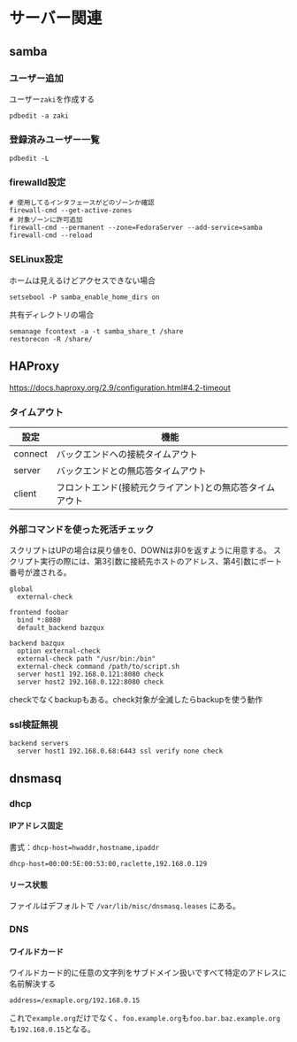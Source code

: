 # サーバー関連

## samba

### ユーザー追加

ユーザー`zaki`を作成する

```console
pdbedit -a zaki
```

### 登録済みユーザー一覧

```console
pdbedit -L
```

### firewalld設定

```console
# 使用してるインタフェースがどのゾーンか確認
firewall-cmd --get-active-zones
# 対象ゾーンに許可追加
firewall-cmd --permanent --zone=FedoraServer --add-service=samba
firewall-cmd --reload
```

### SELinux設定

ホームは見えるけどアクセスできない場合

```console
setsebool -P samba_enable_home_dirs on
```

共有ディレクトリの場合

```console
semanage fcontext -a -t samba_share_t /share
restorecon -R /share/
```

## HAProxy

<https://docs.haproxy.org/2.9/configuration.html#4.2-timeout>

### タイムアウト

| 設定      | 機能                            |
| ------- | ----------------------------- |
| connect | バックエンドへの接続タイムアウト              |
| server  | バックエンドとの無応答タイムアウト             |
| client  | フロントエンド(接続元クライアント)との無応答タイムアウト |

### 外部コマンドを使った死活チェック

スクリプトはUPの場合は戻り値を0、DOWNは非0を返すように用意する。
スクリプト実行の際には、第3引数に接続先ホストのアドレス、第4引数にポート番号が渡される。

```
global
  external-check

frontend foobar
  bind *:8080
  default_backend bazqux

backend bazqux
  option external-check
  external-check path "/usr/bin:/bin"
  external-check command /path/to/script.sh
  server host1 192.168.0.121:8080 check
  server host2 192.168.0.122:8080 check
```

checkでなくbackupもある。check対象が全滅したらbackupを使う動作

### ssl検証無視

```
backend servers
  server host1 192.168.0.68:6443 ssl verify none check
```

## dnsmasq

### dhcp

#### IPアドレス固定

書式：`dhcp-host=hwaddr,hostname,ipaddr`

```
dhcp-host=00:00:5E:00:53:00,raclette,192.168.0.129
```

#### リース状態

ファイルはデフォルトで `/var/lib/misc/dnsmasq.leases` にある。

### DNS

#### ワイルドカード

ワイルドカード的に任意の文字列をサブドメイン扱いですべて特定のアドレスに名前解決する

```
address=/exmaple.org/192.168.0.15
```

これで`example.org`だけでなく、`foo.example.org`も`foo.bar.baz.example.org`も`192.168.0.15`となる。
